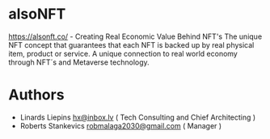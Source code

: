 # alsoNFT
https://alsonft.co/ - Creating Real Economic Value Behind NFT's The unique NFT concept that guarantees that each NFT is backed up by real physical item, product or service. A unique connection to real world economy through NFT´s and Metaverse technology. 

# Authors
 - Linards Liepins <hx@inbox.lv> ( Tech Consulting and Chief Architecting )
 - Roberts Stankevics <robmalaga2030@gmail.com> ( Manager )
